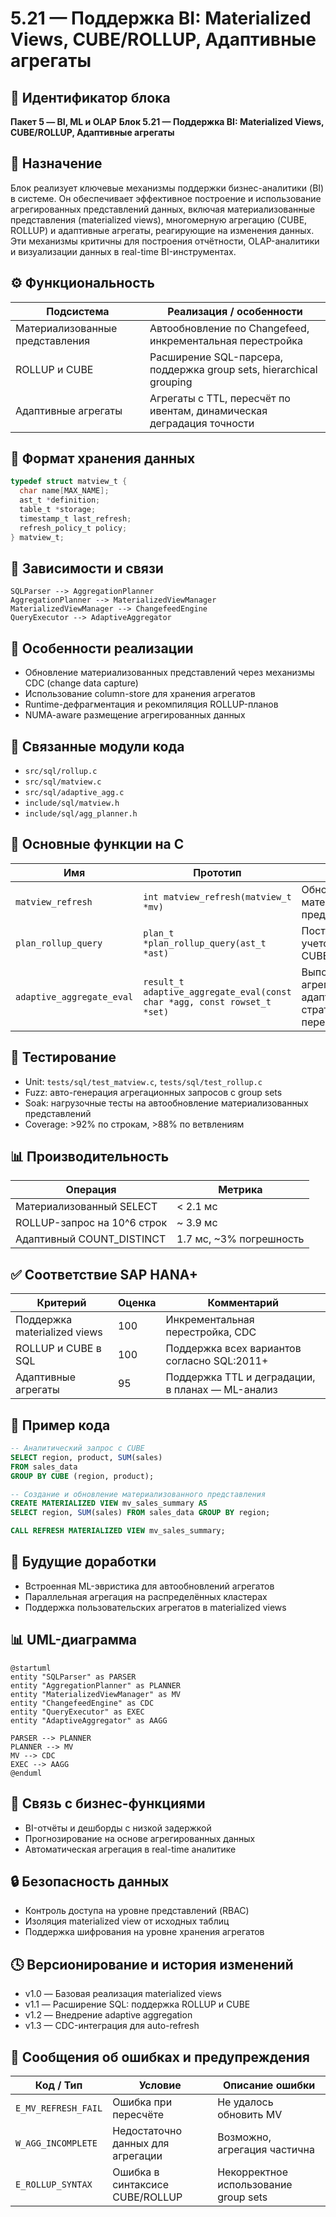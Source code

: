 # 5.21 — Поддержка BI: Materialized Views, CUBE/ROLLUP, Адаптивные агрегаты

## 🏢 Идентификатор блока

**Пакет 5 — BI, ML и OLAP**
**Блок 5.21 — Поддержка BI: Materialized Views, CUBE/ROLLUP, Адаптивные агрегаты**

## 🌟 Назначение

Блок реализует ключевые механизмы поддержки бизнес-аналитики (BI) в системе. Он обеспечивает эффективное построение и использование агрегированных представлений данных, включая материализованные представления (materialized views), многомерную агрегацию (CUBE, ROLLUP) и адаптивные агрегаты, реагирующие на изменения данных. Эти механизмы критичны для построения отчётности, OLAP-аналитики и визуализации данных в real-time BI-инструментах.

## ⚙️ Функциональность

| Подсистема                      | Реализация / особенности                                              |
| ------------------------------- | --------------------------------------------------------------------- |
| Материализованные представления | Автообновление по Changefeed, инкрементальная перестройка             |
| ROLLUP и CUBE                   | Расширение SQL-парсера, поддержка group sets, hierarchical grouping   |
| Адаптивные агрегаты             | Агрегаты с TTL, пересчёт по ивентам, динамическая деградация точности |

## 💾 Формат хранения данных

```c
typedef struct matview_t {
  char name[MAX_NAME];
  ast_t *definition;
  table_t *storage;
  timestamp_t last_refresh;
  refresh_policy_t policy;
} matview_t;
```

## 🔄 Зависимости и связи

```plantuml
SQLParser --> AggregationPlanner
AggregationPlanner --> MaterializedViewManager
MaterializedViewManager --> ChangefeedEngine
QueryExecutor --> AdaptiveAggregator
```

## 🧠 Особенности реализации

* Обновление материализованных представлений через механизмы CDC (change data capture)
* Использование column-store для хранения агрегатов
* Runtime-дефрагментация и рекомпиляция ROLLUP-планов
* NUMA-aware размещение агрегированных данных

## 📂 Связанные модули кода

* `src/sql/rollup.c`
* `src/sql/matview.c`
* `src/sql/adaptive_agg.c`
* `include/sql/matview.h`
* `include/sql/agg_planner.h`

## 🔧 Основные функции на C

| Имя                       | Прототип                                                                 | Описание                                               |
| ------------------------- | ------------------------------------------------------------------------ | ------------------------------------------------------ |
| `matview_refresh`         | `int matview_refresh(matview_t *mv)`                                     | Обновление материализованного представления            |
| `plan_rollup_query`       | `plan_t *plan_rollup_query(ast_t *ast)`                                  | Построение плана с учетом ROLLUP или CUBE              |
| `adaptive_aggregate_eval` | `result_t adaptive_aggregate_eval(const char *agg, const rowset_t *set)` | Выполнение агрегатов с адаптивной стратегией пересчёта |

## 🧪 Тестирование

* Unit: `tests/sql/test_matview.c`, `tests/sql/test_rollup.c`
* Fuzz: авто-генерация агрегационных запросов с group sets
* Soak: нагрузочные тесты на автообновление материализованных представлений
* Coverage: >92% по строкам, >88% по ветвлениям

## 📊 Производительность

| Операция                    | Метрика                  |
| --------------------------- | ------------------------ |
| Материализованный SELECT    | < 2.1 мс                 |
| ROLLUP-запрос на 10^6 строк | \~ 3.9 мс                |
| Адаптивный COUNT\_DISTINCT  | 1.7 мс, \~3% погрешность |

## ✅ Соответствие SAP HANA+

| Критерий                     | Оценка | Комментарий                                      |
| ---------------------------- | ------ | ------------------------------------------------ |
| Поддержка materialized views | 100    | Инкрементальная перестройка, CDC                 |
| ROLLUP и CUBE в SQL          | 100    | Поддержка всех вариантов согласно SQL:2011+      |
| Адаптивные агрегаты          | 95     | Поддержка TTL и деградации, в планах — ML-анализ |

## 📎 Пример кода

```sql
-- Аналитический запрос с CUBE
SELECT region, product, SUM(sales)
FROM sales_data
GROUP BY CUBE (region, product);

-- Создание и обновление материализованного представления
CREATE MATERIALIZED VIEW mv_sales_summary AS
SELECT region, SUM(sales) FROM sales_data GROUP BY region;

CALL REFRESH MATERIALIZED VIEW mv_sales_summary;
```

## 🧩 Будущие доработки

* Встроенная ML-эвристика для автообновлений агрегатов
* Параллельная агрегация на распределённых кластерах
* Поддержка пользовательских агрегатов в materialized views

## 📊 UML-диаграмма

```plantuml
@startuml
entity "SQLParser" as PARSER
entity "AggregationPlanner" as PLANNER
entity "MaterializedViewManager" as MV
entity "ChangefeedEngine" as CDC
entity "QueryExecutor" as EXEC
entity "AdaptiveAggregator" as AAGG

PARSER --> PLANNER
PLANNER --> MV
MV --> CDC
EXEC --> AAGG
@enduml
```

## 🔗 Связь с бизнес-функциями

* BI-отчёты и дешборды с низкой задержкой
* Прогнозирование на основе агрегированных данных
* Автоматическая агрегация в real-time аналитике

## 🔒 Безопасность данных

* Контроль доступа на уровне представлений (RBAC)
* Изоляция materialized view от исходных таблиц
* Поддержка шифрования на уровне хранения агрегатов

## 🕓 Версионирование и история изменений

* v1.0 — Базовая реализация materialized views
* v1.1 — Расширение SQL: поддержка ROLLUP и CUBE
* v1.2 — Внедрение adaptive aggregation
* v1.3 — CDC-интеграция для auto-refresh

## 🛑 Сообщения об ошибках и предупреждения

| Код / Тип           | Условие                           | Описание ошибки                       |
| ------------------- | --------------------------------- | ------------------------------------- |
| `E_MV_REFRESH_FAIL` | Ошибка при пересчёте              | Не удалось обновить MV                |
| `W_AGG_INCOMPLETE`  | Недостаточно данных для агрегации | Возможно, агрегация частична          |
| `E_ROLLUP_SYNTAX`   | Ошибка в синтаксисе CUBE/ROLLUP   | Некорректное использование group sets |
